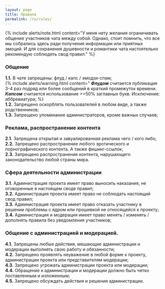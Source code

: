 ```yaml
---
layout: page
title: Правила
permalink: /ru/rules/
---
```

{% include alerts/note.html content="У меня нету желания ограничивать общение участников чата между собой.
Однако, стоит помнить, что все мы собрались здесь ради получения информации или приятных эмоций.
И для сохранения душевности и романтики чата настоятельно рекомендую соблюдять свод правил." %}


### Общение
**1.1.** В чате  запрещены: флуд / капс / эмодзи-спам;<br>
{% include alerts/warning.html content=" **_Флудом_** считается публикация 3-4 раз подряд или более сообщений в краткий промежуток времени. <br>
**_Капсом_** считается использование >=50% заглавных букв. Исключение: аббревиатура; %} <br>
**1.2.** Запрещено оскорблять пользователей в любом виде, а также родственников; <br>
**1.3.** Запрещено упоминание администраторов, кроме важных случаев; <br>
 
### Реклама, распространение контента
**2.1.** Запрещена открытая и завуалированная реклама чего / кого либо; <br>
**2.2.** Запрещено распространение любого эротического и порнографического контента. А также фишинг-ссылок; <br>
**2.3.** Запрещено распространение контента, нарушающего законодательство любой страны мира. <br>

### Сфера деятельности администрации
**3.1.** Администрация проекта имеет право выносить наказания, не оговоренные в настоящем своде правил; <br>
**3.2.** Администрация проекта имеет право не соблюдать  настоящий свод правил; <br>
**3.3.** Администрация проекта имеет право отказать участнику в решении проблемы с ядром или прошивкой не относящейся к проекту; <br>
**3.4.** Администрация и модерация имеет право менять / изменять / дополнять правила без уведомления участников; <br>

### Общение с администрацией и модерацией.
**4.1.** Запрещены любые действия, мешающие администрации и модерации выполнять свою работу и обязанности; <br>
**4.2.** Запрещено проявлять неуважение в любой форме к проекту, администрации проекта или представителям модерации; <br>
**4.3.** Запрещено угрожать администрации проекта или модерации; <br>
**4.4.** Обращение к администрации и модерации должно быть четко поставленным и изложенным; <br>
**4.5.** Запрещено обсуждать действия и решения администрации. <br>